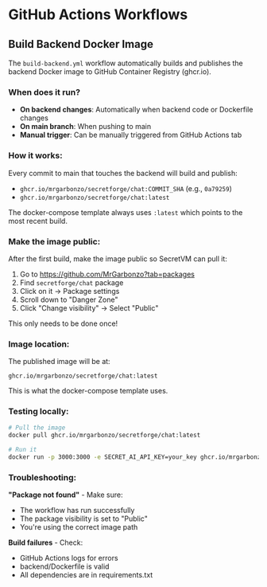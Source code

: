 # GitHub Actions Workflows

## Build Backend Docker Image

The `build-backend.yml` workflow automatically builds and publishes the backend Docker image to GitHub Container Registry (ghcr.io).

### When does it run?

- **On backend changes**: Automatically when backend code or Dockerfile changes
- **On main branch**: When pushing to main
- **Manual trigger**: Can be manually triggered from GitHub Actions tab

### How it works:

Every commit to main that touches the backend will build and publish:
- `ghcr.io/mrgarbonzo/secretforge/chat:COMMIT_SHA` (e.g., `0a79259`)
- `ghcr.io/mrgarbonzo/secretforge/chat:latest`

The docker-compose template always uses `:latest` which points to the most recent build.

### Make the image public:

After the first build, make the image public so SecretVM can pull it:

1. Go to https://github.com/MrGarbonzo?tab=packages
2. Find `secretforge/chat` package
3. Click on it → Package settings
4. Scroll down to "Danger Zone"
5. Click "Change visibility" → Select "Public"

This only needs to be done once!

### Image location:

The published image will be at:
```
ghcr.io/mrgarbonzo/secretforge/chat:latest
```

This is what the docker-compose template uses.

### Testing locally:

```bash
# Pull the image
docker pull ghcr.io/mrgarbonzo/secretforge/chat:latest

# Run it
docker run -p 3000:3000 -e SECRET_AI_API_KEY=your_key ghcr.io/mrgarbonzo/secretforge/chat:latest
```

### Troubleshooting:

**"Package not found"** - Make sure:
- The workflow has run successfully
- The package visibility is set to "Public"
- You're using the correct image path

**Build failures** - Check:
- GitHub Actions logs for errors
- backend/Dockerfile is valid
- All dependencies are in requirements.txt
